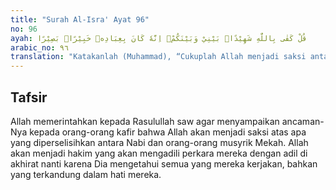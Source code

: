 ```yaml
---
title: "Surah Al-Isra' Ayat 96"
no: 96
ayah: قُلْ كَفٰى بِاللّٰهِ شَهِيْدًاۢ بَيْنِيْ وَبَيْنَكُمْۗ اِنَّهٗ كَانَ بِعِبَادِهٖ خَبِيْرًاۢ بَصِيْرًا
arabic_no: ٩٦
translation: "Katakanlah (Muhammad), “Cukuplah Allah menjadi saksi antara aku dan kamu sekalian. Sungguh, Dia Maha Mengetahui, Maha Melihat akan hamba-hamba-Nya.”"
---
```


## Tafsir

Allah memerintahkan kepada Rasulullah saw agar menyampaikan ancaman-Nya kepada orang-orang kafir bahwa Allah akan menjadi saksi atas apa yang diperselisihkan antara Nabi dan orang-orang musyrik Mekah. Allah akan menjadi hakim yang akan mengadili perkara mereka dengan adil di akhirat nanti karena Dia mengetahui semua yang mereka kerjakan, bahkan yang terkandung dalam hati mereka.